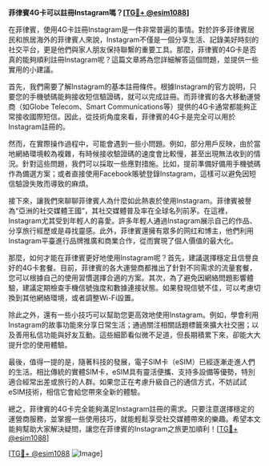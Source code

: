 **菲律賓4G卡可以註冊Instagram嗎？[[TG💪+ @esim1088](https://t.me/s/esim1088)]**

在菲律賓，使用4G卡註冊Instagram是一件非常普遍的事情。對於許多菲律賓居民和旅居海外的菲律賓人來說，Instagram不僅是一個分享生活、記錄美好時刻的社交平台，更是他們與家人朋友保持聯繫的重要工具。那麼，菲律賓的4G卡是否真的能夠順利註冊Instagram呢？這篇文章將為您詳細解答這個問題，並提供一些實用的小建議。

首先，我們需要了解Instagram的基本註冊條件。根據Instagram的官方說明，只要您的手機號碼能夠接收短信驗證碼，就可以完成註冊。而菲律賓的各大移動運營商（如Globe Telecom、Smart Communications等）提供的4G卡通常都能夠正常接收國際短信。因此，從技術角度來看，菲律賓的4G卡是完全可以用於Instagram註冊的。

然而，在實際操作過程中，可能會遇到一些小問題。例如，部分用戶反映，由於當地網絡環境較為複雜，有時候接收驗證碼的速度會比較慢，甚至出現無法收到的情況。針對這些問題，我們可以採取一些應對措施。比如，提前準備好備用手機號碼作為備選方案；或者直接使用Facebook賬號登錄Instagram，這樣可以避免因短信驗證失敗而導致的麻煩。

接下來，讓我們來聊聊菲律賓人為什麼如此熱衷於使用Instagram。菲律賓被譽為“亞洲的社交媒體王國”，其社交媒體普及率在全球名列前茅。在這裡，Instagram尤其受到年輕人的喜愛。許多年輕人通過Instagram展示自己的作品、分享旅行經歷或是尋找靈感。此外，菲律賓還擁有眾多的网红和博主，他們利用Instagram平臺進行品牌推廣和商業合作，從而實現了個人價值的最大化。

那麼，如何才能在菲律賓更好地使用Instagram呢？首先，建議選擇穩定且信譽良好的4G卡套餐。目前，菲律賓的各大運營商都推出了針對不同需求的流量套餐，您可以根據自己的使用習慣選擇合適的方案。其次，為了避免因網絡問題影響體驗，建議定期檢查手機信號強度和數據連接狀態。如果發現信號不佳，可以考慮切換到其他網絡環境，或者調整Wi-Fi設置。

除此之外，還有一些小技巧可以幫助您更高效地使用Instagram。例如，學會利用Instagram的故事功能來分享日常生活；通過關注相關話題標籤來擴大社交圈；以及善用私信功能與好友互動。這些細節看似微不足道，但長期積累下來，卻能大大提升您的使用體驗。

最後，值得一提的是，隨著科技的發展，電子SIM卡（eSIM）已經逐漸走進人們的生活。相比傳統的實體SIM卡，eSIM具有靈活便攜、支持多設備等優勢，特別適合經常出差或旅行的人群。如果您正在考慮升級自己的通信方式，不妨試試eSIM技術，相信它會給您帶來全新的體驗。

總之，菲律賓的4G卡完全能夠滿足Instagram註冊的需求。只要注意選擇穩定的運營商服務，並掌握一些使用技巧，就能輕鬆享受社交媒體帶來的樂趣。希望本文能夠幫助大家解決疑問，讓您在菲律賓的Instagram之旅更加順利！[[TG💪+ @esim1088](https://t.me/s/esim1088)]

[[TG💪+ @esim1088](https://t.me/s/esim1088) ![Image](https://i.postimg.cc/4NQfJmqS/Snipaste-2025-05-13-00-14-12.png)]